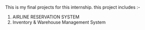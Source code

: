This is my final projects for this internship.
this project includes :-
1. AIRLINE RESERVATION SYSTEM
2. Inventory & Warehouse Management System
